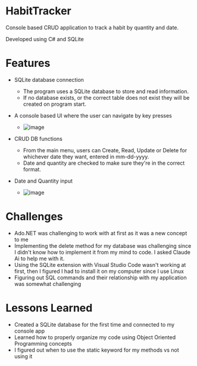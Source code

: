 # HabitTracker
Console based CRUD application to track a habit by quantity and date.

Developed using C# and SQLite

# Features

* SQLite database connection

    - The program uses a SQLite database to store and read information.
    - If no database exists, or the correct table does not exist they will be created on program start.

* A console based UI where the user can navigate by key presses

    - ![image](https://i.imgur.com/4eeiNpd.png)

* CRUD DB functions

    - From the main menu, users can Create, Read, Update or Delete for whichever date they want, entered in mm-dd-yyyy.
    - Date and quantity are checked to make sure they're in the correct format.

* Date and Quantity input

    - ![image](https://i.imgur.com/flClhXA.png)

# Challenges
- Ado.NET was challenging to work with at first as it was a new concept to me
- Implementing the delete method for my database was challenging since I didn't know how to implement it from my mind to code. I asked Claude Ai to help me with it.
- Using the SQLite extension with Visual Studio Code wasn't working at first, then I figured I had to install it on my computer since I use Linux
- Figuring out SQL commands and their relationship with my application was somewhat challenging

# Lessons Learned
- Created a SQLite database for the first time and connected to my console app
- Learned how to properly organize my code using Object Oriented Programming concepts
- I figured out when to use the static keyword for my methods vs not using it

